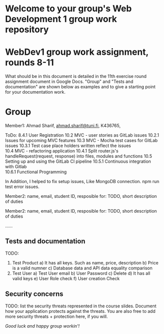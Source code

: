 # Welcome to your group's Web Development 1 group work repository

# WebDev1 group work assignment, rounds 8-11

What should be in this document is detailed in the 11th exercise round assignment document in Google Docs. "Group" and "Tests and documentation" are shown below as examples and to give a starting point for your documentation work.

# Group 

Member1:  Ahmad Sharif, ahmad.sharif@tuni.fi, K436765, 

ToDo: 
8.4.1 User Registration
10.2 MVC - user stories as GitLab issues
10.2.1 Issues for upcoming MVC features	
10.3 MVC - Mocha test cases for GitLab issues
10.3.1 Test case place holders written reflect the issues	
10.4 MVC - refactoring application
10.4.1 Split router.js's handleRequest(request, response) into files, modules and functions 
10.5 Setting up and using the GitLab CI pipeline
10.5.1 Continuous integration with Gitlab	
10.6.1 Functional Programming

In Addition, I helped to fix setup issues, Like MongoDB connection. npm run test error issues.



Member2:  name, email, student ID, 
resposible for: TODO, short description of duties 


Member2:  name, email, student ID, 
resposible for: TODO, short description of duties 

......


## Tests and documentation

TODO: 
01. Test Product
	a) It has all keys. Such as name, price, description
	b) Price is a valid numner
	c) Database data and API data equality comparison
02. Test User
	a) Test User email
	b) User Password
	c) Delete
	d) It has all valid keys
	e) User Role check
	f) User creation Check

## Security concerns

TODO: list the security threats represented in the course slides.
Document how your application protects against the threats.
You are also free to add more security threats + protection here, if you will.


_Good luck and happy group workin'!_

